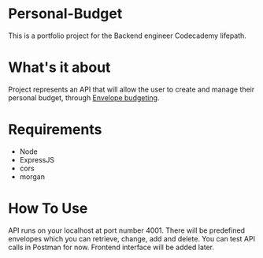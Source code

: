 # Personal-Budget
This is a portfolio project for the Backend engineer Codecademy lifepath.

# What's it about
Project represents an API that will allow the user to create and manage their personal budget, through [Envelope budgeting](https://www.thebalancemoney.com/what-is-envelope-budgeting-1293682).

# Requirements
- Node
- ExpressJS
- cors
- morgan

# How To Use
API runs on your localhost at port number 4001. There will be predefined envelopes which you can retrieve, change, add and delete. You can test API calls in Postman for now. Frontend interface will be added later.
